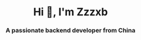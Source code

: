 <h1 align="center">Hi 👋, I'm Zzzxb</h1>
<h3 align="center">A passionate backend developer from China</h3>
